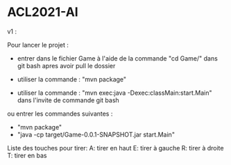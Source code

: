 ﻿# ACL2021-AI

v1 :

Pour lancer le projet :

- entrer dans le fichier Game à l'aide de la commande "cd Game/" dans git bash apres avoir pull le dossier


- utiliser la commande : "mvn package"
- utiliser la commande : "mvn exec:java -Dexec:classMain:start.Main"  dans l'invite de commande git bash

ou entrer les commandes suivantes : 

- "mvn package"
- "java -cp target/Game-0.0.1-SNAPSHOT.jar start.Main"



Liste des touches pour tirer:
A: tirer en haut
E: tirer à gauche
R: tirer à droite
T: tirer en bas